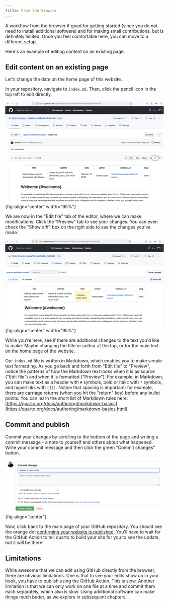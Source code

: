 ```yaml
---
title: From the Browser
---
```


A workflow from the browser if good for getting started (since you do not need to install additional software) and for making small contributions, but is definitely limited. Once you feel comfortable here, you can move to a different setup.

Here's an example of editing content on an existing page.

## Edit content on an existing page

Let's change the date on the home page of this website.

In your repository, navigate to `index.md`. Then, click the pencil icon in the top left to edit directly.

![](images/github-edit-index.png){fig-align="center" width="95%"}

We are now in the "Edit file" tab of the editor, where we can make modifications. Click the "Preview" tab to see your changes. You can even check the "Show diff" box on the right side to see the changes you've made.

![](images/github-preview-show-diff.png){fig-align="center" width="95%"}

While you're here, see if there are additional changes to the text you'd like to make. Maybe changing the title or author at the top, or for the main text on the home page of the website.

Our `index.md` file is written in Markdown, which enables you to make simple text formatting. As you go back and forth from "Edit file" to "Preview", notice the patterns of how the Markdown text looks when it is as source ("Edit file") and when it is formatted ("Preview"). For example, in Markdown, you can make text as a header with `#` symbols, bold or italic with `*` symbols, and hyperlinks with `[]()`. Notice that spacing is important: for example, there are carriage returns (when you hit the "return" key) before any bullet points. You can learn the short list of Markdown rules here: [https://quarto.org/docs/authoring/markdown-basics](https://quarto.org/docs/authoring/markdown-basics.html).

## Commit and publish

Commit your changes by scrolling to the bottom of the page and writing a commit message - a note to yourself and others about what happened. Write your commit message and then click the green "Commit changes" button.

![](images/github-commit.png){fig-align="center"}

Now, click back to the main page of your GitHub repository. You should see the orange dot [confirming your website is published](first-observations.md#confirm). You'll have to wait for the GitHub Action to tell quarto to build your site for you to see the update, but it will be there!

## Limitations

While awesome that we can edit using GitHub directly from the browser, there are obvious limitations. One is that to see your edits show up in your book, you have to publish using the GitHub Action. This is slow. Another limitation is that we can only work on one file at a time and commit them each separately, which also is slow. Using additional software can make things much better, as we explore in subsequent chapters.
